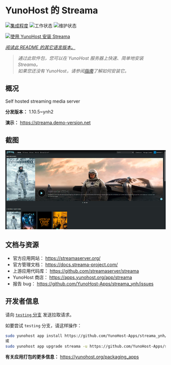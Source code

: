 <!--
注意：此 README 由 <https://github.com/YunoHost/apps/tree/master/tools/readme_generator> 自动生成
请勿手动编辑。
-->

# YunoHost 的 Streama

[![集成程度](https://dash.yunohost.org/integration/streama.svg)](https://dash.yunohost.org/appci/app/streama) ![工作状态](https://ci-apps.yunohost.org/ci/badges/streama.status.svg) ![维护状态](https://ci-apps.yunohost.org/ci/badges/streama.maintain.svg)

[![使用 YunoHost 安装 Streama](https://install-app.yunohost.org/install-with-yunohost.svg)](https://install-app.yunohost.org/?app=streama)

*[阅读此 README 的其它语言版本。](./ALL_README.md)*

> *通过此软件包，您可以在 YunoHost 服务器上快速、简单地安装 Streama。*  
> *如果您还没有 YunoHost，请参阅[指南](https://yunohost.org/install)了解如何安装它。*

## 概况

Self hosted streaming media server

**分发版本：** 1.10.5~ynh2

**演示：** <https://streama.demo-version.net>

## 截图

![Streama 的截图](./doc/screenshots/screenshot.png)

## 文档与资源

- 官方应用网站： <https://streamaserver.org/>
- 官方管理文档： <https://docs.streama-project.com/>
- 上游应用代码库： <https://github.com/streamaserver/streama>
- YunoHost 商店： <https://apps.yunohost.org/app/streama>
- 报告 bug： <https://github.com/YunoHost-Apps/streama_ynh/issues>

## 开发者信息

请向 [`testing` 分支](https://github.com/YunoHost-Apps/streama_ynh/tree/testing) 发送拉取请求。

如要尝试 `testing` 分支，请这样操作：

```bash
sudo yunohost app install https://github.com/YunoHost-Apps/streama_ynh/tree/testing --debug
或
sudo yunohost app upgrade streama -u https://github.com/YunoHost-Apps/streama_ynh/tree/testing --debug
```

**有关应用打包的更多信息：** <https://yunohost.org/packaging_apps>
